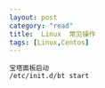 ```yaml
---
layout: post
category: "read"
title:  Linux  常见操作
tags: [Linux,Centos]
---
```


    宝塔面板启动
    /etc/init.d/bt start
